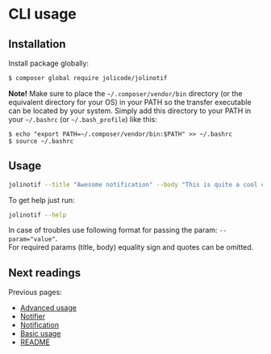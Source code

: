 # CLI usage

## Installation

Install package globally:

```bash
$ composer global require jolicode/jolinotif
```

**Note!** Make sure to place the `~/.composer/vendor/bin` directory (or the equivalent directory for your OS) in your PATH so the transfer executable can be located by your system. Simply add this directory to your PATH in your `~/.bashrc` (or `~/.bash_profile`) like this:

```
$ echo "export PATH=~/.composer/vendor/bin:$PATH" >> ~/.bashrc
$ source ~/.bashrc
```

## Usage

```bash
jolinotif --title "Awesome notification" --body "This is quite a cool cross-platform notification!"
```

To get help just run:

```bash
jolinotif --help
```

In case of troubles use following format for passing the param: `--param="value"`.  
For required params (title, body) equality sign and quotes can be omitted. 

## Next readings

Previous pages:

* [Advanced usage](04-advanced-usage.md)
* [Notifier](03-notifier.md)
* [Notification](02-notification.md)
* [Basic usage](01-basic-usage.md)
* [README](../README.md)
